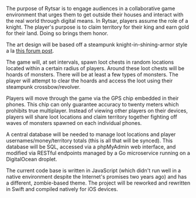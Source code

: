 The purpose of Rytsar is to engage audiences in a collaborative game environment that urges them to get outside their houses and interact with the real world through digital means. In Rytsar, players assume the role of a knight. The player's purpose is to claim territory for their king and earn gold for their land. Doing so brings them honor.

The art design will be based off a steampunk knight-in-shining-armor style a la [this forum post](http://forums.cgsociety.org/showpost.php?p=5578927&postcount=10).

The game will, at set intervals, spawn loot chests in random locations located within a certain radius of players. Around these loot chests will be hoards of monsters. There will be at least a few types of monsters. The player will attempt to clear the hoards and access the loot using their steampunk crossbow/revolver.

Players will move through the game via the GPS chip embedded in their phones. This chip can only guarantee accuracy to twenty meters which prohibits true multiplayer. Instead of viewing other players on their devices, players will share loot locations and claim territory together fighting off waves of monsters spawned on each individual phones.

A central database will be needed to manage loot locations and player usernames/money/territory totals (this is all that will be synced). This database will be SQL, accessed via a phpMyAdmin web interface, and modified via RESTful endpoints managed by a Go microservice running on a DigitalOcean droplet.

The current code base is written in JavaScript (which didn't run well in a native environment despite the Internet's promises two years ago) and has a different, zombie-based theme. The project will be reworked and rewritten in Swift and compiled natively for iOS devices.
